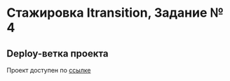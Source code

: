 # Стажировка Itransition, Задание № 4

## Deploy-ветка проекта

Проект доступен по [ссылке](https://itransition-database.vercel.app/)
